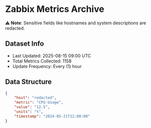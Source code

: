 # Zabbix Metrics Archive

⚠️ **Note**: Sensitive fields like hostnames and system descriptions are redacted.

## Dataset Info
- Last Updated: 2025-08-15 09:00 UTC
- Total Metrics Collected: 1158
- Update Frequency: Every (1) hour

## Data Structure
```json
{
    "host": "redacted",
    "metric": "CPU Usage",
    "value": "12.5",
    "units": "%",
    "timestamp": "2024-05-21T12:00:00"
}
```
